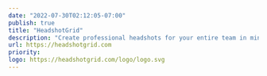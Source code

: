 ```yaml
---
date: "2022-07-30T02:12:05-07:00"
publish: true
title: "HeadshotGrid"
description: "Create professional headshots for your entire team in minutes. Perfect consistency, unlimited styles, no photographer needed."
url: https://headshotgrid.com
priority: 
logo: https://headshotgrid.com/logo/logo.svg
---
```

